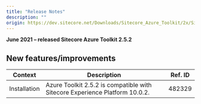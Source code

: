 ```yaml
---
title: "Release Notes"
description: ""
origin: https://dev.sitecore.net/Downloads/Sitecore_Azure_Toolkit/2x/Sitecore_Azure_Toolkit_252/Release_Notes
---
```


**June 2021 – released Sitecore Azure Toolkit 2.5.2**

## New features/improvements

 | Context | Description | Ref. ID |
 | --- | --- | --- |
 | Installation | ​​Azure Toolkit 2.5.2 is compatible with Sitecore Experience Platform 10.0.2. | 482329 |